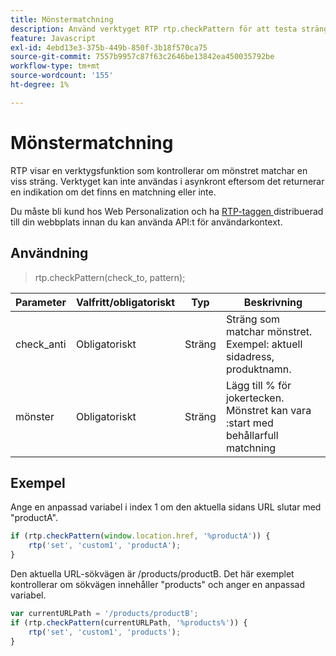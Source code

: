 ```yaml
---
title: Mönstermatchning
description: Använd verktyget RTP rtp.checkPattern för att testa strängmönster med jokertecken i procent, se synkroniseringsbegränsningar, exempel på användning och URL samt nödvändig konfiguration av RTP-taggar.
feature: Javascript
exl-id: 4ebd13e3-375b-449b-850f-3b18f570ca75
source-git-commit: 7557b9957c87f63c2646be13842ea450035792be
workflow-type: tm+mt
source-wordcount: '155'
ht-degree: 1%

---
```


# Mönstermatchning

RTP visar en verktygsfunktion som kontrollerar om mönstret matchar en viss sträng. Verktyget kan inte användas i asynkront eftersom det returnerar en indikation om det finns en matchning eller inte.

Du måste bli kund hos Web Personalization och ha [RTP-taggen ](https://experienceleague.adobe.com/sv/docs/marketo/using/product-docs/web-personalization/rtp-tag-implementation/deploy-the-rtp-javascript) distribuerad till din webbplats innan du kan använda API:t för användarkontext.

## Användning

> rtp.checkPattern(check_to, pattern);

| Parameter | Valfritt/obligatoriskt | Typ | Beskrivning |
|---|---|---|---|
| check_anti | Obligatoriskt | Sträng | Sträng som matchar mönstret. Exempel: aktuell sidadress, produktnamn. |
| mönster | Obligatoriskt | Sträng | Lägg till % för jokertecken. Mönstret kan vara :start med behållarfull matchning |

## Exempel

Ange en anpassad variabel i index 1 om den aktuella sidans URL slutar med &quot;productA&quot;.

```javascript
if (rtp.checkPattern(window.location.href, '%productA')) {
    rtp('set', 'custom1', 'productA');
}
```

Den aktuella URL-sökvägen är /products/productB. Det här exemplet kontrollerar om sökvägen innehåller &quot;products&quot; och anger en anpassad variabel.

```javascript
var currentURLPath = '/products/productB';
if (rtp.checkPattern(currentURLPath, '%products%')) {
    rtp('set', 'custom1', 'products');
}
```
